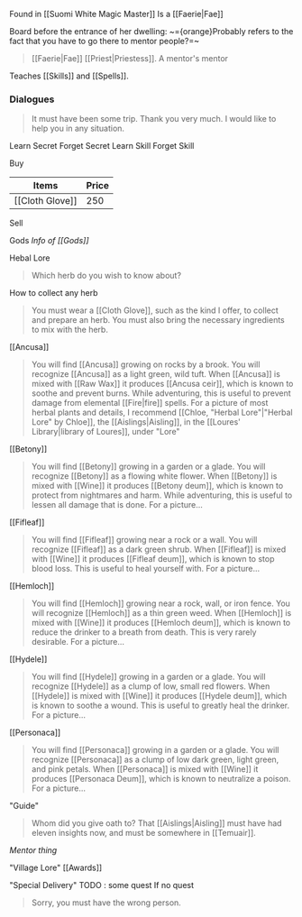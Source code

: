 Found in [[Suomi White Magic Master]]
Is a [[Faerie|Fae]]

Board before the entrance of her dwelling:
~={orange}Probably refers to the fact that you have to go there to mentor people?=~
> [[Faerie|Fae]] [[Priest|Priestess]]. A mentor's mentor

Teaches [[Skills]] and [[Spells]].

### Dialogues

> It must have been some trip.   Thank you very much.     I would like to help you in any situation.

Learn Secret
Forget Secret
Learn Skill
Forget Skill

Buy

| Items            | Price  |
| ---------------- | ------ |
| [[Cloth Glove]]  | 250    |
Sell

Gods 
*Info of [[Gods]]*

Hebal Lore
> Which herb do you wish to know about?

How to collect any herb
> You must wear a [[Cloth Glove]], such as the kind I offer, to collect and prepare an herb. You must also bring the necessary ingredients to mix with the herb.

[[Ancusa]]
> You will find [[Ancusa]] growing on rocks by a brook. You will recognize [[Ancusa]] as a light green, wild tuft.
> When [[Ancusa]] is mixed with [[Raw Wax]] it produces [[Ancusa ceir]], which is known to soothe and  prevent burns. While adventuring, this is useful to prevent damage from elemental [[Fire|fire]] spells.
> For a picture of most herbal plants and details, I recommend [[Chloe, "Herbal Lore"|"Herbal Lore" by Chloe]], the [[Aislings|Aisling]], in the [[Loures' Library|library of Loures]], under "Lore"

[[Betony]]
> You will find [[Betony]] growing in a garden or a glade. You will recognize [[Betony]] as a flowing white flower.
> When [[Betony]] is mixed with [[Wine]] it produces [[Betony deum]], which is known to protect from nightmares and harm. While adventuring, this is useful to lessen all damage that is done.
> For a picture...

[[Fifleaf]]
> You will find [[Fifleaf]] growing near a rock or a wall. You will recognize [[Fifleaf]] as a dark green shrub.
> When [[Fifleaf]] is mixed with [[Wine]] it produces [[Fifleaf deum]], which is known to stop blood loss. This is useful to heal yourself with.
> For a picture...

[[Hemloch]]
> You will find [[Hemloch]] growing near a rock, wall, or iron fence. You will recognize [[Hemloch]] as a thin green weed.
> When [[Hemloch]] is mixed with [[Wine]] it produces [[Hemloch deum]], which is known to reduce the drinker to a breath from death. This is very rarely desirable.
> For a picture...

[[Hydele]]
> You will find [[Hydele]] growing in a garden or a glade. You will recognize [[Hydele]] as a clump of low, small red flowers.
> When [[Hydele]] is mixed with [[Wine]] it produces [[Hydele deum]], which is known to soothe a wound. This is useful to greatly heal the drinker.
> For a picture...

[[Personaca]]
> You will find [[Personaca]] growing in a garden or a glade. You will recognize [[Personaca]] as a clump of low dark green, light green, and pink petals.
> When [[Personaca]] is mixed with [[Wine]] it produces [[Personaca Deum]], which is known to neutralize a poison.
> For a picture...


"Guide"
> Whom did you give oath to? That [[Aislings|Aisling]] must have had eleven insights now, and must be somewhere in [[Temuair]].

*Mentor thing*

"Village Lore"
[[Awards]]

"Special Delivery"
TODO : some quest
If no quest
> Sorry, you must have the wrong person.